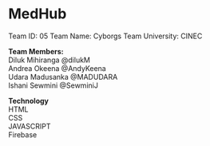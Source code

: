 # MedHub
Team ID: 05
Team Name: Cyborgs
Team University: CINEC


<b>Team Members:</b>
<br>Diluk Mihiranga @dilukM
<br>Andrea Okeena @AndyKeena
<br>Udara Madusanka @MADUDARA
<br>Ishani Sewmini @SewminiJ

<b>Technology</b>
<br>HTML
<br>CSS
<br>JAVASCRIPT
<br>Firebase
